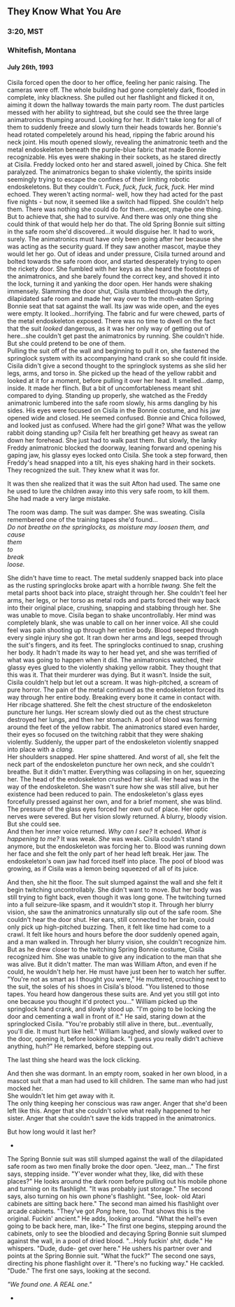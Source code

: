 ## They Know What You Are
### 3:20, MST 
### Whitefish, Montana
#### July 26th, 1993

Cisila forced open the door to her office, feeling her panic raising. The cameras were off. The whole building had gone completely dark, flooded in complete, inky blackness. She pulled out her flashlight and flicked it on, aiming it down the hallway towards the main party room. The dust particles messed with her ability to sightread, but she could see the three large animatronics thumping around. Looking for her. It didn't take long for all of them to suddenly freeze and slowly turn their heads towards her. Bonnie's head rotated compeletely around his head, ripping the fabric around his neck joint. His mouth opened slowly, revealing the animatronic teeth and the metal endoskeleton beneath the purple-blue fabric that made Bonnie recognizable. His eyes were shaking in their sockets, as he stared directly at Cisila. Freddy locked onto her and stared aswell, joined by Chica. She felt paralyzed. The animatronics began to shake violently, the spirits inside seemingly trying to escape the confines of their limiting robotic endoskeletons. But they couldn't. *Fuck, fuck, fuck, fuck, fuck.* Her mind echoed. They weren't acting normal- well, how they had acted for the past five nights - but now, it seemed like a switch had flipped. She couldn't help them. There was nothing she could do for them...except, maybe one thing. But to achieve that, she had to survive. And there was only one thing she could think of that would help her do that. The old Spring Bonnie suit sitting in the safe room she'd discovered...it would disguise her. It had to work, surely. The animatronics must have only been going after her because she was acting as the security guard. If they saw another mascot, maybe they would let her go. Out of ideas and under pressure, Cisila turned around and bolted towards the safe room door, and started desperately trying to open the rickety door. She fumbled with her keys as she heard the footsteps of the animatronics, and she barely found the correct key, and shoved it into the lock, turning it and yanking the door open. Her hands were shaking immensely. Slamming the door shut, Cisila stumbled through the dirty, dilapidated safe room and made her way over to the moth-eaten Spring Bonnie seat that sat against the wall. Its jaw was wide open, and the eyes were empty. It looked...horrifying. The fabric and fur were chewed, parts of the metal endoskeleton exposed. There was no time to dwell on the fact that the suit *looked* dangerous, as it was her only way of getting out of here...she couldn't get past the animatronics by running. She couldn't hide. But she could pretend to be one of them. \
Pulling the suit off of the wall and beginning to pull it on, she fastened the springlock system with its accompanying hand crank so she could fit inside. Cisila didn't give a second thought to the springlock systems as she slid her legs, arms, and torso in. She picked up the head of the yellow rabbit and looked at it for a moment, before pulling it over her head. It smelled...damp, inside. It made her flinch. But a bit of uncomfortableness meant shit compared to dying. Standing up properly, she watched as the Freddy animatronic lumbered into the safe room slowly, his arms dangling by his sides. His eyes were focused on Cisila in the Bonnie costume, and his jaw opened wide and closed. He seemed confused. Bonnie and Chica followed, and looked just as confused. Where had the girl gone? What was the yellow rabbit doing standing up? Cisila felt her breathing get heavy as sweat ran down her forehead. She just had to walk past them. But slowly, the lanky Freddy animatronic blocked the doorway, leaning forward and opening his gaping jaw, his glassy eyes locked onto Cisila. She took a step forward, then Freddy's head snapped into a tilt, his eyes shaking hard in their sockets. They recognized the suit. They knew what it was for.

It was then she realized that it was the suit Afton had used. The same one he used to lure the children away into this very safe room, to kill them. \
She had made a very large mistake.

The room was damp. The suit was damper. She was sweating. Cisila remembered one of the training tapes she'd found... \
*Do not breathe on the springlocks, as moisture may loosen them, and* \
*cause* \
*them* \
*to* \
*break* \
*loose.*

She didn't have time to react. The metal suddenly snapped back into place as the rusting springlocks broke apart with a horrible *twang.* She felt the metal parts shoot back into place, straight through her. She couldn't feel her arms, her legs, or her torso as metal rods and parts forced their way back into their original place, crushing, snapping and stabbing through her. She was unable to move. Cisila began to shake uncontrollably. Her mind was completely blank, she was unable to call on her inner voice. All she could feel was pain shooting up through her entire body. Blood seeped through every single injury she got. It ran down her arms and legs, seeped through the suit's fingers, and its feet. The springlocks continued to snap, crushing her body. It hadn't made its way to her head yet, and she was terrified of what was going to happen when it did. The animatronics watched, their glassy eyes glued to the violently shaking yellow rabbit. They thought that this was it. That their murderer was dying. But it wasn't. Inside the suit, Cisila couldn't help but let out a scream. It was high-pitched, a scream of pure horror. The pain of the metal continued as the endoskeleton forced its way through her entire body. Breaking every bone it came in contact with. Her ribcage shattered. She felt the chest structure of the endoskeleton puncture her lungs. Her scream slowly died out as the chest structure destroyed her lungs, and then her stomach. A pool of blood was forming around the feet of the yellow rabbit. The animatronics stared even harder, their eyes so focused on the twitching rabbit that they were shaking violently. Suddenly, the upper part of the endoskeleton violently snapped into place with a *clang.* \
Her shoulders snapped. Her spine shattered. And worst of all, she felt the neck part of the endoskeleton puncture her own neck, and she couldn't breathe. But it didn't matter. Everything was collapsing in on her, squeezing her. The head of the endoskeleton crushed her skull. Her head was in the way of the endoskeleton. She wasn't sure how she was still alive, but her existence had been reduced to pain. The endoskeleton's glass eyes forcefully pressed against her own, and for a brief moment, she was blind. The pressure of the glass eyes forced her own out of place. Her optic nerves were severed. But her vision slowly returned. A blurry, bloody vision. But she could see. \
And then her inner voice returned. *Why can I see?* It echoed. *What is happening to me?* It was weak. *She* was weak. Cisila couldn't stand anymore, but the endoskeleton was forcing her to. Blood was running down her face and she felt the only part of her head left break. Her jaw. The endoskeleton's own jaw had forced itself into place. The pool of blood was growing, as if Cisila was a lemon being squeezed of all of its juice.

And then, she hit the floor. The suit slumped against the wall and she felt it begin twitching uncontrollably. She didn't want to move. But her body was still trying to fight back, even though it was long gone. The twitching turned into a full seizure-like spasm, and it wouldn't stop it. Through her blurry vision, she saw the animatronics unnaturally slip out of the safe room. She couldn't hear the door shut. Her ears, still connected to her brain, could only pick up high-pitched buzzing. Then, it felt like time had come to a crawl. It felt like hours and hours before the door suddenly opened again, and a man walked in. Through her blurry vision, she couldn't recognize him. But as he drew closer to the twitching Spring Bonnie costume, Cisila recognized him. She was unable to give any indication to the man that she was alive. But it didn't matter. The man was William Afton, and even if he could, he wouldn't help her. He must have just been her to watch her suffer. "You're not as smart as I thought you were," He muttered, crouching next to the suit, the soles of his shoes in Cisila's blood. "You listened to those tapes. You heard how dangerous these suits are. And yet you still got into one because you thought it'd protect you..." William picked up the springlock hand crank, and slowly stood up. "I'm going to be locking the door and cementing a wall in front of it." He said, staring down at the springlocked Cisila. "You're probably still alive in there, but...eventually, you'll die. It must hurt like hell." William laughed, and slowly walked over to the door, opening it, before looking back. "I guess you really didn't achieve anything, huh?" He remarked, before stepping out. 

The last thing she heard was the lock clicking.

And then she was dormant. In an empty room, soaked in her own blood, in a mascot suit that a man had used to kill children. The same man who had just mocked her. \
She wouldn't let him get away with it. \
The only thing keeping her conscious was raw anger. Anger that she'd been left like this. Anger that she couldn't solve what really happened to her sister. Anger that she couldn't save the kids trapped in the animatronics.

But how long would it last her?

-

The Spring Bonnie suit was still slumped against the wall of the dilapidated safe room as two men finally broke the door open. "Jeez, man..." The first says, stepping inside. "Y'ever wonder what they, like, did with these places?" He looks around the dark room before pulling out his mobile phone and turning on its flashlight. "It was probably just storage." The second says, also turning on his own phone's flashlight. "See, look- old Atari cabinets are sitting back here." The second man aimed his flashlight over arcade cabinets. "They've got *Pong* here, too. That shows this is the original. Fuckin' ancient." He adds, looking around. "What the hell's even going to be back here, man, like-" The first one begins, stepping around the cabinets, only to see the bloodied and decaying Spring Bonnie suit slumped against the wall, in a pool of dried blood. "...Holy fuckin' *shit,* dude." He whispers. "Dude, dude- get over here." He ushers his partner over and points at the Spring Bonnie suit. "What the fuck?" The second one says, directing his phone flashlight over it. "There's no fucking way." He cackled. "Dude." The first one says, looking at the second.

*"We found one. A REAL one."*

-
